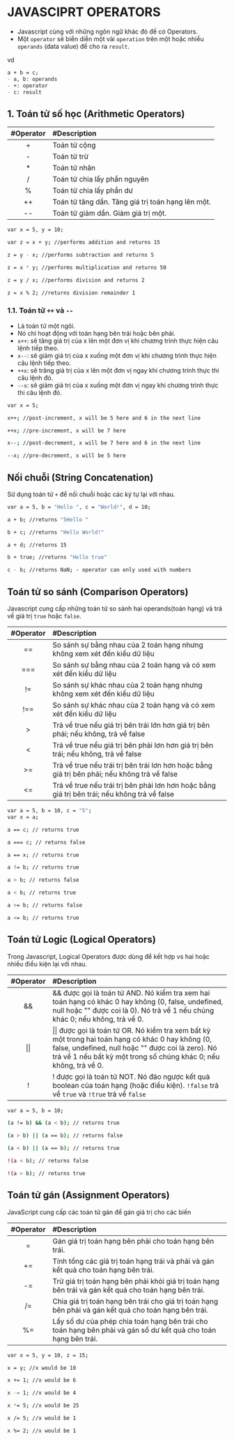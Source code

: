 # JAVASCIPRT OPERATORS

- Javascript cùng với những ngôn ngữ khác đó đề có Operators.
- Một `operator` sẽ biển diễn một vài `operation` trên một hoặc nhiều `operands` (data value) để cho ra `result`.

vd
```md
a + b = c;
- a, b: operands
- +: operator
- c: result
```

## 1. Toán tử số học (Arithmetic Operators)
| #Operator | #Description                                             |
| :-------: | :------------------------------------------------------- |
| +         | Toán tử cộng                                             |
| -         | Toán tử trừ                                              |
| *         | Toán tử nhân                                             |
| /         | Toán tử chia lấy phần nguyên                             |
| %         | Toán tử chia lấy phần dư                                 |
| ++        | Toán tử tăng dần. Tăng giá trị toán hạng lên một.        |
| --        | Toán tử giảm dần. Giảm giá trị một.                      |

```bash
var x = 5, y = 10;

var z = x + y; //performs addition and returns 15

z = y - x; //performs subtraction and returns 5

z = x * y; //performs multiplication and returns 50

z = y / x; //performs division and returns 2

z = x % 2; //returns division remainder 1
```

### 1.1. Toán tử `++` và `--`
- Là toán tử một ngôi.
- Nó chỉ hoạt động với toán hạng bên trái hoặc bên phải.
- `x++`: sẽ tăng giá trị của x lên một đơn vị khi chương trình thực hiện câu lệnh tiếp theo.
- `x--`: sẽ giảm giá trị của x xuống một đơn vị khi chương trình thực hiện câu lệnh tiếp theo.
- `++x`: sẽ trăng giá trị của x lên một đơn vị ngay khi chương trình thực thi câu lệnh đó.
- `--x`: sẽ giảm giá trị của x xuống một đơn vị ngay khi chương trình thực thi câu lệnh đó.
```bash
var x = 5;

x++; //post-increment, x will be 5 here and 6 in the next line

++x; //pre-increment, x will be 7 here

x--; //post-decrement, x will be 7 here and 6 in the next line

--x; //pre-decrement, x will be 5 here
```

## Nối chuỗi (String Concatenation)
Sử dụng toán tử `+` để nối chuỗi hoặc các ký tự lại với nhau.

```bash
var a = 5, b = "Hello ", c = "World!", d = 10;

a + b; //returns "5Hello "

b + c; //returns "Hello World!"

a + d; //returns 15

b + true; //returns "Hello true"

c - b; //returns NaN; - operator can only used with numbers
```

## Toán tử so sánh (Comparison Operators)
Javascript cung cấp những toán tử so sánh hai operands(toán hạng) và trả về giá trị `true` hoặc `false`.

| #Operator | #Description                                                                                  |
| :-------: | :-------------------------------------------------------------------------------------------- |
| ==        | So sánh sự bằng nhau của 2 toán hạng nhưng không xem xét đến kiểu dữ liệu                     |
| ===       | So sánh sự bằng nhau của 2 toán hạng và có xem xét đến kiểu dữ liệu                           |
| !=        | So sánh sự khác nhau của 2 toán hạng nhưng không xem xét đến kiểu dữ liệu                     |
| !==       | So sánh sự khác nhau của 2 toán hạng và có xem xét đến kiểu dữ liệu                           |
| >         | Trả về true nếu giá trị bên trái lớn hơn giá trị bên phải; nếu không, trả về false            |
| <         | Trả về true nếu giá trị bên phải lơn hơn giá trị bên trái; nếu không, trả về false            |
| >=        | Trả về true nếu trái trị bên trái lơn hơn hoặc bằng giá trị bên phải; nếu không trả về false  |
| <=        | Trả về true nếu trái trị bên phải lơn hơn hoặc bằng giá trị bên trái; nếu không trả về false  |

```bash
var a = 5, b = 10, c = "5";
var x = a;

a == c; // returns true

a === c; // returns false

a == x; // returns true

a != b; // returns true

a > b; // returns false

a < b; // returns true

a >= b; // returns false

a <= b; // returns true
```

## Toán tử Logic (Logical Operators)
Trong Javascript, Logical Operators được dùng để kết hợp vs hai hoặc nhiều điều kiện lại với nhau.

| #Operator | #Description                                                                                  |
| :-------: | :-------------------------------------------------------------------------------------------- |
| &&        | && được gọi là toán tử AND. Nó kiểm tra xem hai toán hạng có khác 0 hay không (0, false, undefined, null hoặc "" được coi là 0). Nó trả về 1 nếu chúng khác 0; nếu không, trả về 0.|
| \|\|      | \|\| được gọi là toán tử OR. Nó kiểm tra xem bất kỳ một trong hai toán hạng có khác 0 hay không (0, false, undefined, null hoặc "" được coi là zero). Nó trả về 1 nếu bất kỳ một trong số chúng khác 0; nếu không, trả về 0.|
| !         |! được gọi là toán tử NOT. Nó đảo ngược kết quả boolean của toán hạng (hoặc điều kiện). `!false` trả về `true` và `!true` trả về `false`|

```bash
var a = 5, b = 10;

(a != b) && (a < b); // returns true

(a > b) || (a == b); // returns false

(a < b) || (a == b); // returns true

!(a < b); // returns false

!(a > b); // returns true
```

## Toán tử gán (Assignment Operators)
JavaScript cung cấp các toán tử gán để gán giá trị cho các biến

| #Operator | #Description                                                                                  |
| :-------: | :-------------------------------------------------------------------------------------------- |
| =         | Gán giá trị toán hạng bên phải cho toán hạng bên trái. |
| +=        | Tính tổng các giá trị toán hạng trái và phải và gán kết quả cho toán hạng bên trái. |
| -=        | Trừ giá trị toán hạng bên phải khỏi giá trị toán hạng bên trái và gán kết quả cho toán hạng bên trái. |
| /=        | Chia giá trị toán hạng bên trái cho giá trị toán hạng bên phải và gán kết quả cho toán hạng bên trái. |
| %=        | Lấy số dư của phép chia toán hạng bên trái cho toán hạng bên phải và gán số dư kết quả cho toán hạng bên trái. |

```bash
var x = 5, y = 10, z = 15;

x = y; //x would be 10

x += 1; //x would be 6

x -= 1; //x would be 4

x *= 5; //x would be 25

x /= 5; //x would be 1

x %= 2; //x would be 1
```

